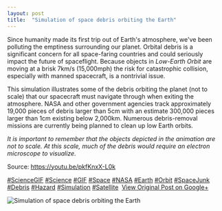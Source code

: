 ```yaml
---
layout: post
title:  "Simulation of space debris orbiting the Earth"
---
```


Since humanity made its first trip out of Earth's atmosphere, we've been polluting the emptiness surrounding our planet. Orbital debris is a significant concern for all space-faring countries and could seriously impact the future of spaceflight. Because objects in _Low-Earth Orbit_ are moving at a brisk 7km/s (15,000mph) the risk for catastrophic collision, especially with manned spacecraft, is a nontrivial issue.   
  
This simulation illustrates some of the debris orbiting the planet (not to scale) that our spacecraft must navigate through when exiting the atmosphere. NASA and other government agencies track approximately 19,000 pieces of debris larger than 5cm with an estimate 300,000 pieces larger than 1cm existing below 2,000km. Numerous debris-removal missions are currently being planned to clean up low Earth orbits.   
  
_It is important to remember that the objects depicted in the animation are not to scale. At this scale, much of the debris would require an electron microscope to visualize._  
  
Source: <https://youtu.be/pkfKnxX-L0k>  
  
[#ScienceGIF](https://plus.google.com/s/%23ScienceGIF/posts) [#Science](https://plus.google.com/s/%23Science/posts) [#GIF](https://plus.google.com/s/%23GIF/posts) [#Space](https://plus.google.com/s/%23Space/posts) [#NASA](https://plus.google.com/s/%23NASA/posts) [#Earth](https://plus.google.com/s/%23Earth/posts) [#Orbit](https://plus.google.com/s/%23Orbit/posts) [#SpaceJunk](https://plus.google.com/s/%23SpaceJunk/posts) [#Debris](https://plus.google.com/s/%23Debris/posts) [#Hazard](https://plus.google.com/s/%23Hazard/posts) [#Simulation](https://plus.google.com/s/%23Simulation/posts) [#Satellite](https://plus.google.com/s/%23Satellite/posts) ﻿
[View Original Post on Google+](https://plus.google.com/+ColinSullender/posts/454BTfGCLrg)

![Simulation of space debris orbiting the Earth](/assets/img/2015-06-29-Simulation-of-space-debris-orbiting-the-Earth.gif)
